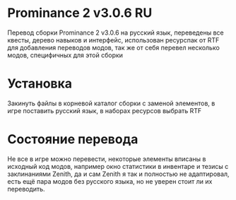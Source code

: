 # Prominance 2 v3.0.6 RU
Перевод сборки Prominance 2 v3.0.6 на русский язык, переведены все квесты, дерево навыков и интерфейс, использован ресурспак от RTF для добавления переводов  модов, так же от себя перевел несколько модов, специфичных для этой сборки
# Установка
Закинуть файлы в корневой каталог сборки с заменой элементов, в игре поставить русский язык, в наборах ресурсов выбрать RTF
# Состояние перевода
Не все в игре можно перевести, некоторые элементы вписаны в исходный код модов, например окно статистики в инвентаре и тезисы с заклинаниями Zenith, да и сам Zenith я так и полностью не адаптировал, есть ещё пара модов без русского языка, но не уверен стоит ли их переводить.
